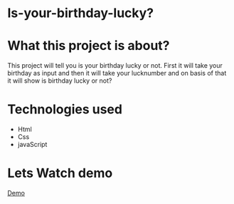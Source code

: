 # Is-your-birthday-lucky?

# What this project is about?
This project will tell you is your birthday lucky or not.
First it will take your birthday as input and then it will take your lucknumber and on basis of that it will show is birthday lucky or not?

# Technologies used
 -  Html
 -  Css
 -  javaScript

# Lets Watch demo
 [Demo](https://nishtha-is-your-birthdaylucky.netlify.app/)
